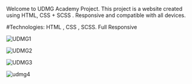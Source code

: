 Welcome to UDMG Academy Project. This project is a website created using HTML, CSS + SCSS . Responsive and compatible with all devices.

#Technologies: HTML , CSS , SCSS. Full Responsive

![UDMG1](https://github.com/user-attachments/assets/361792ae-3c6f-4e97-b6d9-6f3919b40a06)



![UDMG2](https://github.com/user-attachments/assets/fc709ee5-48d4-4aec-a69b-66183ba5f00f)



![UDMG3](https://github.com/user-attachments/assets/e532c47a-1e8b-456a-b550-a416567b4356)



![udmg4](https://github.com/user-attachments/assets/a4eb1ad5-20e2-4a2d-94da-a46d9b45b84c)



